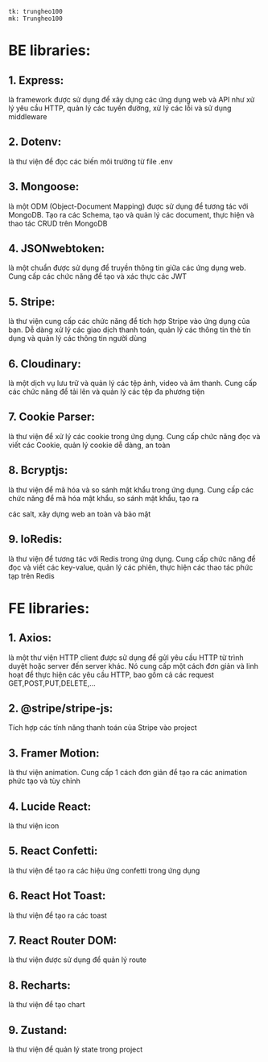 ```
tk: trungheo100
mk: Trungheo100
```

# BE libraries:

## 1. Express:

là framework được sử dụng để xây dựng các ứng dụng web và API như xử lý yêu cầu HTTP, quản lý các tuyến đường, xử lý các lỗi và sử dụng middleware

## 2. Dotenv:

là thư viện để đọc các biến môi trường từ file .env

## 3. Mongoose:

là một ODM (Object-Document Mapping) được sử dụng để tương tác với MongoDB. Tạo ra các Schema, tạo và quản lý các document, thực hiện và thao tác CRUD trên MongoDB

## 4. JSONwebtoken:

là một chuẩn được sử dụng để truyền thông tin giữa các ứng dụng web. Cung cấp các chức năng để tạo và xác thực các JWT

## 5. Stripe:

là thư viện cung cấp các chức năng để tích hợp Stripe vào ứng dụng của bạn. Dễ dàng xử lý các giao dịch thanh toán, quản lý
các thông tin thẻ tín dụng và quản lý các thông tin người dùng

## 6. Cloudinary:

là một dịch vụ lưu trữ và quản lý các tệp ảnh, video và âm thanh. Cung cấp các chức năng để tải lên và quản lý các tệp đa phương tiện

## 7. Cookie Parser:

là thư viện để xử lý các cookie trong ứng dụng. Cung cấp chức năng đọc và viết các Cookie, quản lý cookie dễ dàng, an toàn

## 8. Bcryptjs:

là thư viện để mã hóa và so sánh mật khẩu trong ứng dụng. Cung cấp các chức năng để mã hóa mật khẩu, so sánh mật khẩu, tạo ra

các salt, xây dựng web an toàn và bảo mật

## 9. IoRedis:

là thư viện để tương tác với Redis trong ứng dụng. Cung cấp chức năng để đọc và viết các key-value, quản lý các phiên, thực hiện các thao tác phức tạp trên Redis

# FE libraries:

## 1. Axios:

là một thư viện HTTP client được sử dụng để gửi yêu cầu HTTP từ trình duyệt hoặc server đến server khác. Nó cung cấp một cách đơn giản và linh hoạt để thực hiện các yêu cầu HTTP, bao gồm cả các request GET,POST,PUT,DELETE,...

## 2. @stripe/stripe-js:

Tích hợp các tính năng thanh toán của Stripe vào project

## 3. Framer Motion:

là thư viện animation. Cung cấp 1 cách đơn giản để tạo ra các animation phức tạo và tùy chỉnh

## 4. Lucide React:

là thư viện icon

## 5. React Confetti:

là thư viện để tạo ra các hiệu ứng confetti trong ứng dụng

## 6. React Hot Toast:

là thư viện để tạo ra các toast

## 7. React Router DOM:

là thư viện được sử dụng để quản lý route

## 8. Recharts:

là thư viện để tạo chart

## 9. Zustand:

là thư viện để quản lý state trong project
